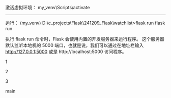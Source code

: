 激活虚拟环境：
my_venv\Scripts\activate

---

运行：
(my_venv) D:\c_projects\Flask\241209_Flask\watchlist>flask run
flask run

执行 flask run 命令时，Flask 会使用内置的开发服务器来运行程序。
这个服务器默认监听本地机的 5000 端口，也就是说，我们可以通过在地址栏输入 http://127.0.0.1:5000 或是 http://localhost:5000 访问程序。

1

2

3

main
